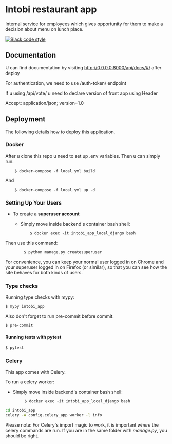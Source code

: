 # Intobi restaurant app

Internal service for employees which gives opportunity for them to make a decision about menu on lunch place.


[![Black code style](https://img.shields.io/badge/code%20style-black-000000.svg)](https://github.com/ambv/black)

## Documentation

U can find documentation by visiting http://0.0.0.0:8000/api/docs/#/ after deploy

For authentication, we need to use /auth-token/ endpoint

If u using /api/vote/ u need to declare version of front app using Header

Accept: application/json; version=1.0

## Deployment

The following details how to deploy this application.

### Docker

After u clone this repo u need to set up .env variables. Then u can simply run:

        $ docker-compose -f local.yml build

And


        $ docker-compose -f local.yml up -d

### Setting Up Your Users

- To create a **superuser account**
  - Simply move inside backend's container bash shell:

            $ docker exec -it intobi_app_local_django bash

Then use this command:

            $ python manage.py createsuperuser

For convenience, you can keep your normal user logged in on Chrome and your superuser logged in on Firefox (or similar), so that you can see how the site behaves for both kinds of users.

### Type checks

Running type checks with mypy:

    $ mypy intobi_app

Also don't forget to run pre-commit before commit:

    $ pre-commit


#### Running tests with pytest

    $ pytest


### Celery

This app comes with Celery.

To run a celery worker:
 - Simply move inside backend's container bash shell:

            $ docker exec -it intobi_app_local_django bash

``` bash
cd intobi_app
celery -A config.celery_app worker -l info
```

Please note: For Celery's import magic to work, it is important *where* the celery commands are run. If you are in the same folder with *manage.py*, you should be right.
